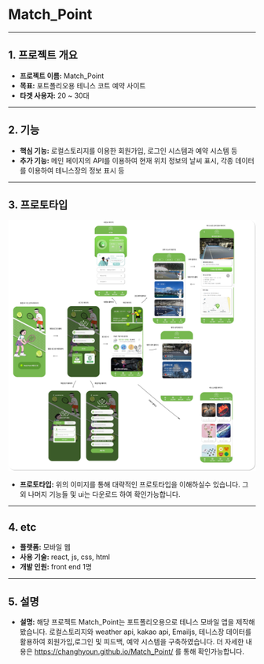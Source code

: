 # Match_Point

---

## 1. 프로젝트 개요
- **프로젝트 이름:** Match_Point
- **목표:** 포트폴리오용 테니스 코트 예약 사이트
- **타겟 사용자:** 20 ~ 30대

---

## 2. 기능
- **핵심 기능:** 로컬스토리지를 이용한 회원가입, 로그인 시스템과 예약 시스템 등
- **추가 기능:** 메인 페이지의 API를 이용하여 현재 위치 정보의 날씨 표시, 각종 데이터를 이용하여 테니스장의 정보 표시 등

---

## 3. 프로토타입
![프로토타입 이미지](./src/assets/prototype.jpg)
- **프로토타입:** 위의 이미지를 통해 대략적인 프로토타입을 이해하실수 있습니다. 그 외 나머지 기능들 및 ui는 다운로드 하여 확인가능합니다.

--- 

## 4. etc
- **플랫폼:** 모바일 웹
- **사용 기술:** react, js, css, html
- **개발 인원:** front end 1명

---

## 5. 설명
- **설명:** 해당 프로젝트 Match_Point는 포트폴리오용으로 테니스 모바일 앱을 제작해봤습니다. 로컬스토리지와 weather api, kakao api, Emailjs, 테니스장 데이터를 활용하여 회원가입,로그인 및 피드백, 예약 시스템을 구축하였습니다. 더 자세한 내용은 https://changhyoun.github.io/Match_Point/ 를 통해 확인가능합니다.


